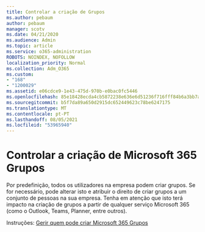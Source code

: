 ```yaml
---
title: Controlar a criação de Grupos
ms.author: pebaum
author: pebaum
manager: scotv
ms.date: 04/21/2020
ms.audience: Admin
ms.topic: article
ms.service: o365-administration
ROBOTS: NOINDEX, NOFOLLOW
localization_priority: Normal
ms.collection: Adm_O365
ms.custom:
- "168"
- "1200029"
ms.assetid: e06cdce9-1e43-475d-970b-e0bac0fc5446
ms.openlocfilehash: 85e18428ecda4cb5872238e636e6d51236f716fff84b6a3bb7a84e97eca3bdf8
ms.sourcegitcommit: b5f7da89a650d2915dc652449623c78be6247175
ms.translationtype: MT
ms.contentlocale: pt-PT
ms.lasthandoff: 08/05/2021
ms.locfileid: "53965940"
---
```

# <a name="control-creation-of-microsoft-365-groups"></a>Controlar a criação de Microsoft 365 Grupos

Por predefinição, todos os utilizadores na empresa podem criar grupos. Se for necessário, pode alterar isto e atribuir o direito de criar grupos a um conjunto de pessoas na sua empresa. Tenha em atenção que isto terá impacto na criação de grupos a partir de qualquer serviço Microsoft 365 (como o Outlook, Teams, Planner, entre outros).
  
Instruções: [Gerir quem pode criar Microsoft 365 Grupos](https://docs.microsoft.com/microsoft-365/admin/create-groups/manage-creation-of-groups)
